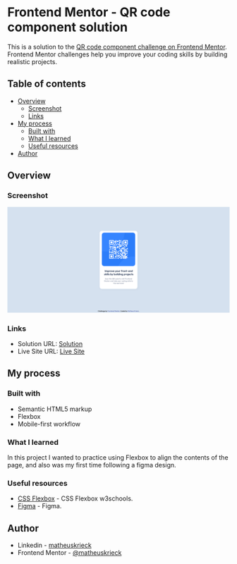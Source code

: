 # Frontend Mentor - QR code component solution

This is a solution to the [QR code component challenge on Frontend Mentor](https://www.frontendmentor.io/challenges/qr-code-component-iux_sIO_H). Frontend Mentor challenges help you improve your coding skills by building realistic projects. 

## Table of contents

- [Overview](#overview)
  - [Screenshot](#screenshot)
  - [Links](#links)
- [My process](#my-process)
  - [Built with](#built-with)
  - [What I learned](#what-i-learned)
  - [Useful resources](#useful-resources)
- [Author](#author)

## Overview

### Screenshot

![](./preview.png)

### Links

- Solution URL: [Solution](https://your-solution-url.com)
- Live Site URL: [Live Site](https://your-live-site-url.com)

## My process

### Built with

- Semantic HTML5 markup
- Flexbox
- Mobile-first workflow

### What I learned

In this project I wanted to practice using Flexbox to align the contents of the page, and also was my first time following a figma design.

### Useful resources

- [CSS Flexbox](https://www.w3schools.com/css/css3_flexbox.asp) - CSS Flexbox w3schools.
- [Figma](https://www.figma.com) - Figma.

## Author

- Linkedin - [matheuskrieck](https://www.linkedin.com/in/matheuskrieck/)
- Frontend Mentor - [@matheuskrieck](https://www.frontendmentor.io/profile/matheuskrieck)
